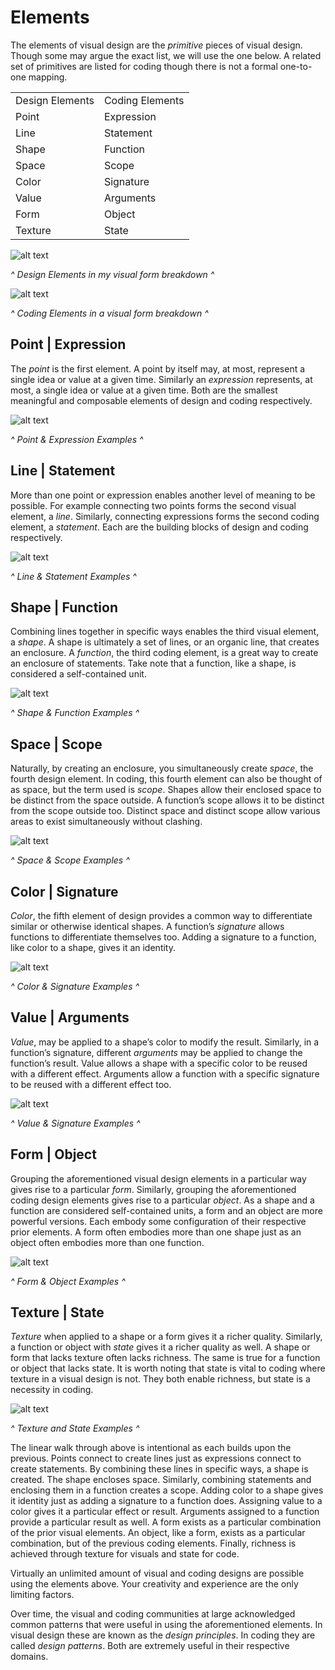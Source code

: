 # Elements

The elements of visual design are the *primitive* pieces of visual design. Though some may argue the exact list, we will use the one below. A related set of primitives are listed for coding though there is not a formal one-to-one mapping.

<table>
  <tr>
    <td>Design Elements</td>
    <td>Coding Elements</td>
  </tr>
  <tr>
    <td>Point</td>
    <td>Expression</td>
  </tr>
  <tr>
    <td>Line</td>
    <td>Statement</td>
  </tr>
  <tr>
    <td>Shape</td>
    <td>Function</td>
  </tr>
  <tr>
    <td>Space</td>
    <td>Scope</td>
  </tr>
  <tr>
    <td>Color</td>
    <td>Signature</td>
  </tr>
  <tr>
    <td>Value</td>
    <td>Arguments</td>
  </tr>
  <tr>
    <td>Form</td>
    <td>Object</td>
  </tr>
  <tr>
    <td>Texture</td>
    <td>State</td>
  </tr>
</table>

![alt text](../assets/visual-todo-placeholder.jpg "Design Elements in my visual form")

*^ Design Elements in my visual form breakdown ^*

![alt text](../assets/visual-todo-placeholder.jpg "Coding Elements in a visual form")

*^ Coding Elements in a visual form breakdown ^*

## Point | Expression

The *point* is the first element. A point by itself may, at most, represent a single idea or value at a given time. Similarly an *expression* represents, at most, a single idea or value at a given time. Both are the smallest meaningful and composable elements of design and coding respectively.

![alt text](../assets/visual-todo-placeholder.jpg "Point & Expression Examples")

*^ Point & Expression Examples ^*

## Line | Statement

More than one point or expression enables another level of meaning to be possible. For example connecting two points forms the second visual element, a *line*. Similarly, connecting expressions forms the second coding element, a *statement*. Each are the building blocks of design and coding respectively.

![alt text](../assets/visual-todo-placeholder.jpg "Line & Statement Examples")

*^ Line & Statement Examples ^*

## Shape | Function

Combining lines together in specific ways enables the third visual element, a *shape*. A shape is ultimately a set of lines, or an organic line, that creates an enclosure. A *function*, the third coding element, is a great way to create an enclosure of statements. Take note that a function, like a shape, is considered a self-contained unit.

![alt text](../assets/visual-todo-placeholder.jpg "Shape & Function Examples")

*^ Shape & Function Examples ^*

## Space | Scope

Naturally, by creating an enclosure, you simultaneously create *space*, the fourth design element. In coding, this fourth element can also be thought of as space, but the term used is *scope*. Shapes allow their enclosed space to be distinct from the space outside. A function’s scope allows it to be distinct from the scope outside too. Distinct space and distinct scope allow various areas to exist simultaneously without clashing.

![alt text](../assets/visual-todo-placeholder.jpg "Space & Scope Examples")

*^ Space & Scope Examples ^*

## Color | Signature

*Color*, the fifth element of design provides a common way to differentiate similar or otherwise identical shapes. A function’s *signature* allows functions to differentiate themselves too. Adding a signature to a function, like color to a shape, gives it an identity.

![alt text](../assets/visual-todo-placeholder.jpg "Color & Signature Examples")

*^ Color & Signature Examples ^*

## Value | Arguments

*Value*, may be applied to a shape’s color to modify the result. Similarly, in a function’s signature, different *arguments* may be applied to change the function’s result. Value allows a shape with a specific color to be reused with a different effect. Arguments allow a function with a specific signature to be reused with a different effect too.

![alt text](../assets/visual-todo-placeholder.jpg "Value & Signature Examples")

*^ Value & Signature Examples ^*

## Form | Object

Grouping the aforementioned visual design elements in a particular way gives rise to a particular *form*. Similarly, grouping the aforementioned coding design elements gives rise to a particular *object*. As a shape and a function are considered self-contained units, a form and an object are more powerful versions. Each embody some configuration of their respective prior elements. A form often embodies more than one shape just as an object often embodies more than one function.

![alt text](../assets/visual-todo-placeholder.jpg "Form & Object Examples")

*^ Form & Object Examples ^*

## Texture | State

*Texture* when applied to a shape or a form gives it a richer quality. Similarly, a function or object with *state* gives it a richer quality as well. A shape or form that lacks texture often lacks richness. The same is true for a function or object that lacks state. It is worth noting that state is vital to coding where texture in a visual design is not. They both enable richness, but state is a necessity in coding.

![alt text](../assets/visual-todo-placeholder.jpg "Texture and State Examples")

*^ Texture and State Examples ^*

The linear walk through above is intentional as each builds upon the previous. Points connect to create lines just as expressions connect to create statements. By combining these lines in specific ways, a shape is created. The shape encloses space. Similarly, combining statements and enclosing them in a function creates a scope. Adding color to a shape gives it identity just as adding a signature to a function does. Assigning value to a color gives it a particular effect or result. Arguments assigned to a function provide a particular result as well. A form exists as a particular combination of the prior visual elements. An object, like a form, exists as a particular combination, but of the previous coding elements. Finally, richness is achieved through texture for visuals and state for code.

Virtually an unlimited amount of visual and coding designs are possible using the elements above. Your creativity and experience are the only limiting factors.

Over time, the visual and coding communities at large acknowledged common patterns that were useful in using the aforementioned elements. In visual design these are known as the *design principles*. In coding they are called *design patterns*. Both are extremely useful in their respective domains.

